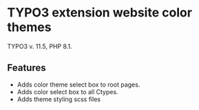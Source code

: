 TYPO3 extension website color themes
==============================================================

TYPO3 v. 11.5, PHP 8.1.

## Features
* Adds color theme select box to root pages.
* Adds color select box to all Ctypes.
* Adds theme styling scss files
